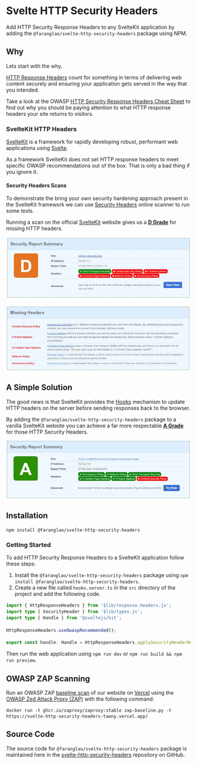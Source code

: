 # Svelte HTTP Security Headers

Add HTTP Security Response Headers to any SvelteKit application by adding the `@faranglao/svelte-http-security-headers` package using NPM.

## Why

Lets start with the why.

[HTTP Response Headers](https://developer.mozilla.org/en-US/docs/Glossary/Response_header) count for something in terms of delivering web content securely and ensuring your application gets served in the way that you intended.

Take a look at the OWASP [HTTP Security Response Headers Cheat Sheet](https://cheatsheetseries.owasp.org/cheatsheets/HTTP_Headers_Cheat_Sheet.html) to find out why you should be paying attention to what HTTP response headers your site returns to visitors.

### SvelteKit HTTP Headers

[SvelteKit](https://kit.svelte.dev/) is a framework for rapidly developing robust, performant web applications using [Svelte](https://svelte.dev/).

As a framework SvelteKit does not set HTTP response headers to meet specific OWASP recommendations out of the box. That is only a bad thing if you ignore it.

#### Security Headers Scans

To demonstrate the bring your own security hardening approach present in the SvelteKit framework we can use [Security Headers](https://securityheaders.com/) online scanner to run some tests.

Running a scan on the official [SvelteKit](https://kit.svelte.dev/) website gives us a [**D&nbsp;Grade**](https://securityheaders.com/?q=https%3A%2F%2Fkit.svelte.dev%2F&hide=on&followRedirects=on) for missing HTTP headers.

![The Security Headers summary for kit.svelte.dev](./static/kit-svelte-dev.jpg 'Security Headers summary for kit.svelte.dev')

![The Missing Headers for kit.svelte.dev](./static/kit-svelte-dev-missing-headers.jpg 'Missing Headers for kit.svelte.dev')

## A Simple Solution

The good news is that SvelteKit provides the [Hooks](https://kit.svelte.dev/docs/hooks) mechanism to update HTTP headers on the server before sending responses back to the browser.

By adding the `@faranglao/svelte-http-security-headers` package to a vanilla SvelteKit website you can achieve a far more respectable [**A&nbsp;Grade**](https://securityheaders.com/?q=https%3A%2F%2Fsvelte-http-security-headers-tawny.vercel.app&hide=on&followRedirects=on) for those HTTP Security Headers.

![Grade A Security Report Summary!](./static/a-grade-report.jpg 'Grade A Security Report Summary')

## Installation

```shell
npm install @faranglao/svelte-http-security-headers
```

### Getting Started

To add HTTP Security Response Headers to a SvelteKit application follow these steps:

1. Install the `@faranglao/svelte-http-security-headers` package using `npm install @faranglao/svelte-http-security-headers`.
2. Create a new file called `hooks.server.ts` in the `src` directory of the project and add the following code.

```typescript
import { HttpResponseHeaders } from '$lib/response.headers.js';
import type { SecurityHeader } from '$lib/types.js';
import type { Handle } from '@sveltejs/kit';

HttpResponseHeaders.useOwaspRecommended();

export const handle: Handle = HttpResponseHeaders.applySecurityHeaderHook;
```

Then run the web application using `npm run dev` or `npm run build && npm run preview`.

## OWASP ZAP Scanning

Run an OWASP ZAP [baseline scan](https://www.zaproxy.org/docs/docker/baseline-scan/) of our website on [Vercel](https://vercel.com/) using the [OWASP Zed Attack Proxy (ZAP)](https://www.zaproxy.org/) with the following command:

```shell
docker run -t ghcr.io/zaproxy/zaproxy:stable zap-baseline.py -t https://svelte-http-security-headers-tawny.vercel.app/
```

## Source Code

The source code for `@faranglao/svelte-http-security-headers` package is maintained here in the [svelte-http-security-headers](https://github.com/faranglao/svelte-http-security-headers) repository on GitHub.
